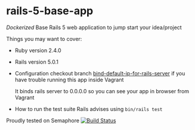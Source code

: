 # rails-5-base-app

*Dockerized* Base Rails 5 web application to jump start your idea/project

Things you may want to cover:

* Ruby version
  2.4.0

* Rails version
  5.0.1

* Configuration
  checkout branch [bind-default-ip-for-rails-server](https://github.com/nikolalsvk/rails-5-base-app/tree/bind-default-ip-for-rails-server)
  if you have trouble running this app inside Vagrant

  It binds rails server to 0.0.0.0 so you can see your app in browser from
  Vagrant

* How to run the test suite
  Rails advises using `bin/rails test`

Proudly tested on Semaphore
[![Build Status](https://semaphoreci.com/api/v1/nikolalsvk/rails-5-base-app/branches/master/badge.svg)](https://semaphoreci.com/nikolalsvk/rails-5-base-app)
